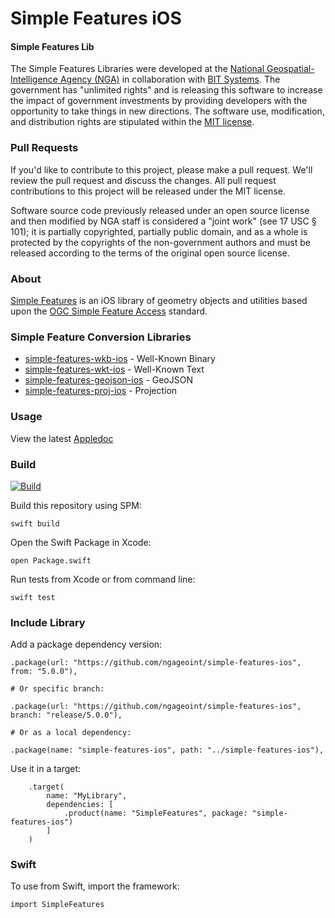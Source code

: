 # Simple Features iOS

#### Simple Features Lib ####

The Simple Features Libraries were developed at the [National Geospatial-Intelligence Agency (NGA)](http://www.nga.mil/) in collaboration with [BIT Systems](https://www.caci.com/bit-systems/). The government has "unlimited rights" and is releasing this software to increase the impact of government investments by providing developers with the opportunity to take things in new directions. The software use, modification, and distribution rights are stipulated within the [MIT license](http://choosealicense.com/licenses/mit/).

### Pull Requests ###
If you'd like to contribute to this project, please make a pull request. We'll review the pull request and discuss the changes. All pull request contributions to this project will be released under the MIT license.

Software source code previously released under an open source license and then modified by NGA staff is considered a "joint work" (see 17 USC § 101); it is partially copyrighted, partially public domain, and as a whole is protected by the copyrights of the non-government authors and must be released according to the terms of the original open source license.

### About ###

[Simple Features](http://ngageoint.github.io/simple-features-ios/) is an iOS library of geometry objects and utilities based upon the [OGC Simple Feature Access](http://www.opengeospatial.org/standards/sfa) standard.

### Simple Feature Conversion Libraries ###

* [simple-features-wkb-ios](https://github.com/ngageoint/simple-features-wkb-ios) - Well-Known Binary
* [simple-features-wkt-ios](https://github.com/ngageoint/simple-features-wkt-ios) - Well-Known Text
* [simple-features-geojson-ios](https://github.com/ngageoint/simple-features-geojson-ios) - GeoJSON
* [simple-features-proj-ios](https://github.com/ngageoint/simple-features-proj-ios) - Projection

### Usage ###

View the latest [Appledoc](http://ngageoint.github.io/simple-features-ios/docs/api/)

### Build ###

[![Build](https://github.com/ngageoint/simple-features-ios/actions/workflows/build.yml/badge.svg)](https://github.com/ngageoint/simple-features-ios/actions/workflows/build.yml)

Build this repository using SPM:

    swift build

Open the Swift Package in Xcode:

    open Package.swift

Run tests from Xcode or from command line:

    swift test

### Include Library ###

Add a package dependency version:

    .package(url: "https://github.com/ngageoint/simple-features-ios", from: "5.0.0"),

    # Or specific branch:

    .package(url: "https://github.com/ngageoint/simple-features-ios", branch: "release/5.0.0"),
    
    # Or as a local dependency:     

    .package(name: "simple-features-ios", path: "../simple-features-ios"),

Use it in a target:

        .target(
            name: "MyLibrary",
            dependencies: [
                .product(name: "SimpleFeatures", package: "simple-features-ios")
            ]
        )

### Swift ###

To use from Swift, import the framework:

    import SimpleFeatures
